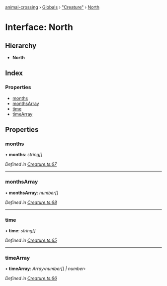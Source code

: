 [animal-crossing](../README.md) › [Globals](../globals.md) › ["Creature"](../modules/_creature_.md) › [North](_creature_.north.md)

# Interface: North

## Hierarchy

* **North**

## Index

### Properties

* [months](_creature_.north.md#months)
* [monthsArray](_creature_.north.md#monthsarray)
* [time](_creature_.north.md#time)
* [timeArray](_creature_.north.md#timearray)

## Properties

###  months

• **months**: *string[]*

*Defined in [Creature.ts:67](https://github.com/Norviah/animal-crossing/blob/415ee2a/module/types/Creature.ts#L67)*

___

###  monthsArray

• **monthsArray**: *number[]*

*Defined in [Creature.ts:68](https://github.com/Norviah/animal-crossing/blob/415ee2a/module/types/Creature.ts#L68)*

___

###  time

• **time**: *string[]*

*Defined in [Creature.ts:65](https://github.com/Norviah/animal-crossing/blob/415ee2a/module/types/Creature.ts#L65)*

___

###  timeArray

• **timeArray**: *Array‹number[] | number›*

*Defined in [Creature.ts:66](https://github.com/Norviah/animal-crossing/blob/415ee2a/module/types/Creature.ts#L66)*
